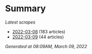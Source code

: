 # Summary
*Latest scrapes*
* [2022-03-08](https://github.com/nuuuwan/news_lk/blob/data/news_lk.2022-03-08.json) (183 articles)
* [2022-03-09](https://github.com/nuuuwan/news_lk/blob/data/news_lk.2022-03-09.json) (44 articles)

*Generated at 08:09AM, March 09, 2022*